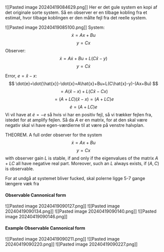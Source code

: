 
![[Pasted image 20240419084629.png]]
Her er det gule system en kopi af det originale sorte system.
Så en observer er en tilbage kobling fra et estimat, hvor tilbage koblingen er den målte fejl fra det reelle system. 

![[Pasted image 20240419085100.png]]
System:
$$
\dot{x}=Ax+Bu
$$
$$
y=Cx
$$
Observer:
$$
\dot{x}=A\dot{x}+Bu+L(C\hat{x}-y)
$$
$$
y=C\dot{x}
$$

Error, $e=\hat{x}-x$:
$$
\dot{e}=\dot{\hat{x}}-\dot{x}=A\hat{x}+Bu+L(C\hat{x}-y)-(Ax+Bu)
$$
$$
=A(\hat{x}-x)+L(C\hat{x}-Cx)
$$
$$
=(A+LC)(\hat{x}-x)=(A+LC)e
$$
$$
\dot{e}=(A+LC)e
$$
Vi vil have at $\dot{e}=-e$ så hvis vi har en positiv fejl, så vi trækker fejlen fra, istedet for at amplify fejlen.
Så da $A$ er en matrix, for at den skal være negativ skal vi have egen-værdierne til at være på venstre halvplan. 


THEOREM. A full order observer for the system
$$
\dot{x}=Ax+Bu
$$
$$
y=Cx
$$
with observer gain $L$ is stable, if and only if the eigenvalues of the matrix $A+LC$ all have negative real part.
Moreover, such an $L$ always exists, if $(A,C)$ is observable.

For at undgå at systemet bliver fucked, skal polerne ligge 5-7 gange længere væk fra 

#### Observable Cannonical form
![[Pasted image 20240419090127.png]]
![[Pasted image 20240419090134.png]]
![[Pasted image 20240419090140.png]]
![[Pasted image 20240419090146.png]]

#### Example Observable Cannonical form
![[Pasted image 20240419090211.png]]
![[Pasted image 20240419090220.png]]
![[Pasted image 20240419090227.png]]
